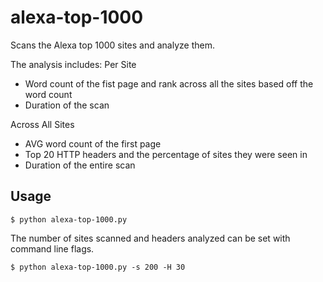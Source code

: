# alexa-top-1000
Scans the Alexa top 1000 sites and analyze them.

The analysis includes:
Per Site
* Word count of the fist page and rank across all the sites based off the word count
* Duration of the scan

Across All Sites
* AVG word count of the first page
* Top 20 HTTP headers and the percentage of sites they were seen in
* Duration of the entire scan

## Usage
```
$ python alexa-top-1000.py
```

The number of sites scanned and headers analyzed can be set with command line flags.
```
$ python alexa-top-1000.py -s 200 -H 30
```
